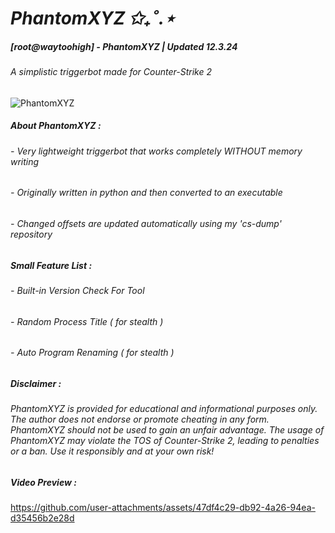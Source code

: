 # *PhantomXYZ ✩₊˚.⋆*
##### *[root@waytoohigh] - PhantomXYZ | Updated 12.3.24*
###### A simplistic triggerbot made for Counter-Strike 2

![PhantomXYZ](https://i.imgur.com/kSjhMTy.png "PhantomXYZ")

##### About PhantomXYZ :
###### - Very lightweight triggerbot that works completely WITHOUT memory writing
###### - Originally written in python and then converted to an executable
###### - Changed offsets are updated automatically using my 'cs-dump' repository

##### Small Feature List :
###### - Built-in Version Check For Tool
###### - Random Process Title ( for stealth )
###### - Auto Program Renaming ( for stealth )

##### Disclaimer :
###### PhantomXYZ is provided for educational and informational purposes only. The author does not endorse or promote cheating in any form. PhantomXYZ should not be used to gain an unfair advantage. The usage of PhantomXYZ may violate the TOS of Counter-Strike 2, leading to penalties or a ban. Use it responsibly and at your own risk!

##### Video Preview :
https://github.com/user-attachments/assets/47df4c29-db92-4a26-94ea-d35456b2e28d
